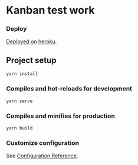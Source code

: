 # Kanban test work

### Deploy

[Deployed on heroku](https://dashboard.heroku.com/apps/kanban777).

## Project setup

```
yarn install
```

### Compiles and hot-reloads for development

```
yarn serve
```

### Compiles and minifies for production

```
yarn build
```

### Customize configuration

See [Configuration Reference](https://cli.vuejs.org/config/).
